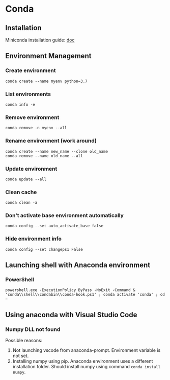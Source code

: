 # Conda

## Installation

Miniconda installation guide: [doc](https://docs.conda.io/en/latest/miniconda.html)

## Environment Management

### Create environment

```text
conda create --name myenv python=3.7
```

### List environments

```text
conda info -e
```

### Remove environment

```text
conda remove -n myenv --all
```

### Rename environment \(work around\)

```text
conda create --name new_name --clone old_name
conda remove --name old_name --all
```

### Update environment

```text
conda update --all
```

### Clean cache

```text
conda clean -a
```

### Don't activate base environment automatically

```text
conda config --set auto_activate_base false
```

### Hide environment info

```text
conda config --set changeps1 False
```

## Launching shell with Anaconda environment

### PowerShell

```text
powershell.exe -ExecutionPolicy ByPass -NoExit -Command & 'conda\\shell\\condabin\\conda-hook.ps1' ; conda activate 'conda' ; cd ~ 
```

## Using anaconda with Visual Studio Code

### Numpy DLL not found

Possible reasons:

1. Not launching vscode from anaconda-prompt. Environment variable is not set.
2. Installing numpy using pip. Anaconda environment uses a different installation folder. Should install numpy using command `conda install numpy`.

